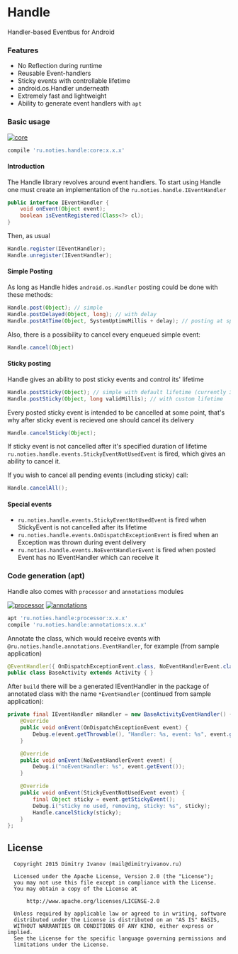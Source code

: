 # Handle
Handler-based Eventbus for Android


### Features
* No Reflection during runtime
* Reusable Event-handlers
* Sticky events with controllable lifetime
* android.os.Handler underneath
* Extremely fast and lightweight
* Ability to generate event handlers with `apt`

### Basic usage
[![core](https://img.shields.io/maven-central/v/ru.noties.handle/core.svg)](http://search.maven.org/#search|ga|1|g%3A%22ru.noties.handle%22%20AND%20a%3A%22core%22)
```groovy
compile 'ru.noties.handle:core:x.x.x'
```
#### Introduction
The Handle library revolves around event handlers. To start using Handle one must create an implementation of the `ru.noties.handle.IEventHandler`
```java
public interface IEventHandler {
    void onEvent(Object event);
    boolean isEventRegistered(Class<?> cl);
}
```
Then, as usual
```java
Handle.register(IEventHandler);
Handle.unregister(IEventHandler);
```

#### Simple Posting
As long as Handle hides `android.os.Handler` posting could be done with these methods:
```java
Handle.post(Object); // simple
Handle.postDelayed(Object, long); // with delay
Handle.postAtTime(Object, SystemUptimeMillis + delay); // posting at specific time in the future
```
Also, there is a possibility to cancel every enqueued simple event:
```java
Handle.cancel(Object)
```

#### Sticky posting
Handle gives an ability to post sticky events and control its' lifetime
```java
Handle.postSticky(Object); // simple with default lifetime (currently 30 seconds)
Handle.postSticky(Object, long validMillis); // with custom lifetime
```
Every posted sticky event is intended to be cancelled at some point, that's why after sticky event is recieved one should cancel its delivery
```java
Handle.cancelSticky(Object);
```
If sticky event is not cancelled after it's specified duration of lifetime `ru.noties.handle.events.StickyEventNotUsedEvent` is fired, which gives an ability to cancel it.

If you wish to cancel all pending events (including sticky) call:
```java
Handle.cancelAll();
```

#### Special events
* `ru.noties.handle.events.StickyEventNotUsedEvent` is fired when StickyEvent is not cancelled after its lifetime
* `ru.noties.handle.events.OnDispatchExceptionEvent` is fired when an Exception was thrown during event delivery
* `ru.noties.handle.events.NoEventHandlerEvent` is fired when posted Event has no IEventHandler which can receive it

### Code generation (apt)
Handle also comes with `processor` and `annotations` modules

[![processor](https://img.shields.io/maven-central/v/ru.noties.handle/processor.svg)](http://search.maven.org/#search|ga|1|g%3A%22ru.noties.handle%22%20AND%20a%3A%22processor%22)
[![annotations](https://img.shields.io/maven-central/v/ru.noties.handle/annotations.svg)](http://search.maven.org/#search|ga|1|g%3A%22ru.noties.handle%22%20AND%20a%3A%22annotations%22)
```groovy
apt 'ru.noties.handle:processor:x.x.x'
compile 'ru.noties.handle:annotations:x.x.x'
```
Annotate the class, which would receive events with `@ru.noties.handle.annotations.EventHandler`, for example (from sample application)
```java
@EventHandler({ OnDispatchExceptionEvent.class, NoEventHandlerEvent.class, StickyEventNotUsedEvent.class})
public class BaseActivity extends Activity { }
```
After `build` there will be a generated IEventHandler in the package of annotated class with the name `*EventHandler` (continued from sample application):
```java
private final IEventHandler mHandler = new BaseActivityEventHandler() {
	@Override
	public void onEvent(OnDispatchExceptionEvent event) {
		Debug.e(event.getThrowable(), "Handler: %s, event: %s", event.getEventHandler(), event.getEvent());
	}

	@Override
	public void onEvent(NoEventHandlerEvent event) {
		Debug.i("noEventHandler: %s", event.getEvent());
	}

	@Override
	public void onEvent(StickyEventNotUsedEvent event) {
		final Object sticky = event.getStickyEvent();
		Debug.i("sticky no used, removing, sticky: %s", sticky);
		Handle.cancelSticky(sticky);
	}
};
```

## License

```
  Copyright 2015 Dimitry Ivanov (mail@dimitryivanov.ru)

  Licensed under the Apache License, Version 2.0 (the "License");
  you may not use this file except in compliance with the License.
  You may obtain a copy of the License at

      http://www.apache.org/licenses/LICENSE-2.0

  Unless required by applicable law or agreed to in writing, software
  distributed under the License is distributed on an "AS IS" BASIS,
  WITHOUT WARRANTIES OR CONDITIONS OF ANY KIND, either express or implied.
  See the License for the specific language governing permissions and
  limitations under the License.
```